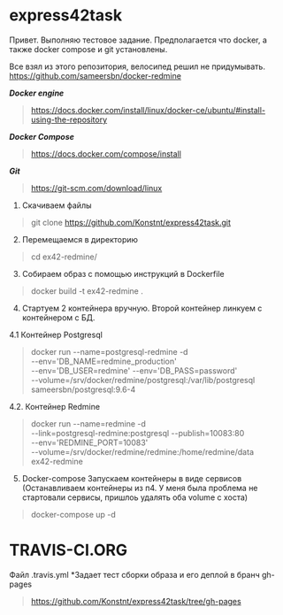 # express42task
Привет. Выполняю тестовое задание.
Предполагается что docker, а также docker compose и git установлены.

Все взял из этого репозитория, велосипед решил не придумывать. https://github.com/sameersbn/docker-redmine

***Docker engine*** 

> https://docs.docker.com/install/linux/docker-ce/ubuntu/#install-using-the-repository

***Docker Compose*** 

> https://docs.docker.com/compose/install

***Git***

> https://git-scm.com/download/linux 

1. Скачиваем файлы 

> git clone https://github.com/Konstnt/express42task.git

2. Перемещаемся в директорию 

> cd ex42-redmine/ 

3. Собираем образ с помощью инструкций в Dockerfile 

> docker build -t ex42-redmine .

4. Стартуем 2 контейнера вручную. Второй контейнер линкуем с контейнером с БД.

4.1 Контейнер Postgresql

> docker run --name=postgresql-redmine -d \
  --env='DB_NAME=redmine_production' \
  --env='DB_USER=redmine' --env='DB_PASS=password' \
  --volume=/srv/docker/redmine/postgresql:/var/lib/postgresql \
  sameersbn/postgresql:9.6-4

4.2. Контейнер Redmine

> docker run --name=redmine -d \
  --link=postgresql-redmine:postgresql --publish=10083:80 \
  --env='REDMINE_PORT=10083' \
  --volume=/srv/docker/redmine/redmine:/home/redmine/data \
  ex42-redmine

5. Docker-compose Запускаем контейнеры в виде сервисов (Останавливаем контейнеры из п4. У меня была проблема не стартовали сервисы, пришлоь удалять оба volume с хоста)
> docker-compose up -d

# TRAVIS-CI.ORG
Файл .travis.yml
 *Задает тест сборки образа и его деплой в бранч gh-pages
> https://github.com/Konstnt/express42task/tree/gh-pages
